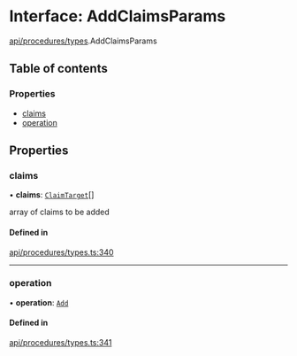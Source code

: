 # Interface: AddClaimsParams

[api/procedures/types](../wiki/api.procedures.types).AddClaimsParams

## Table of contents

### Properties

- [claims](../wiki/api.procedures.types.AddClaimsParams#claims)
- [operation](../wiki/api.procedures.types.AddClaimsParams#operation)

## Properties

### claims

• **claims**: [`ClaimTarget`](../wiki/types.ClaimTarget)[]

array of claims to be added

#### Defined in

[api/procedures/types.ts:340](https://github.com/PolymeshAssociation/polymesh-sdk/blob/95e180d2/src/api/procedures/types.ts#L340)

___

### operation

• **operation**: [`Add`](../wiki/api.procedures.types.ClaimOperation#add)

#### Defined in

[api/procedures/types.ts:341](https://github.com/PolymeshAssociation/polymesh-sdk/blob/95e180d2/src/api/procedures/types.ts#L341)
